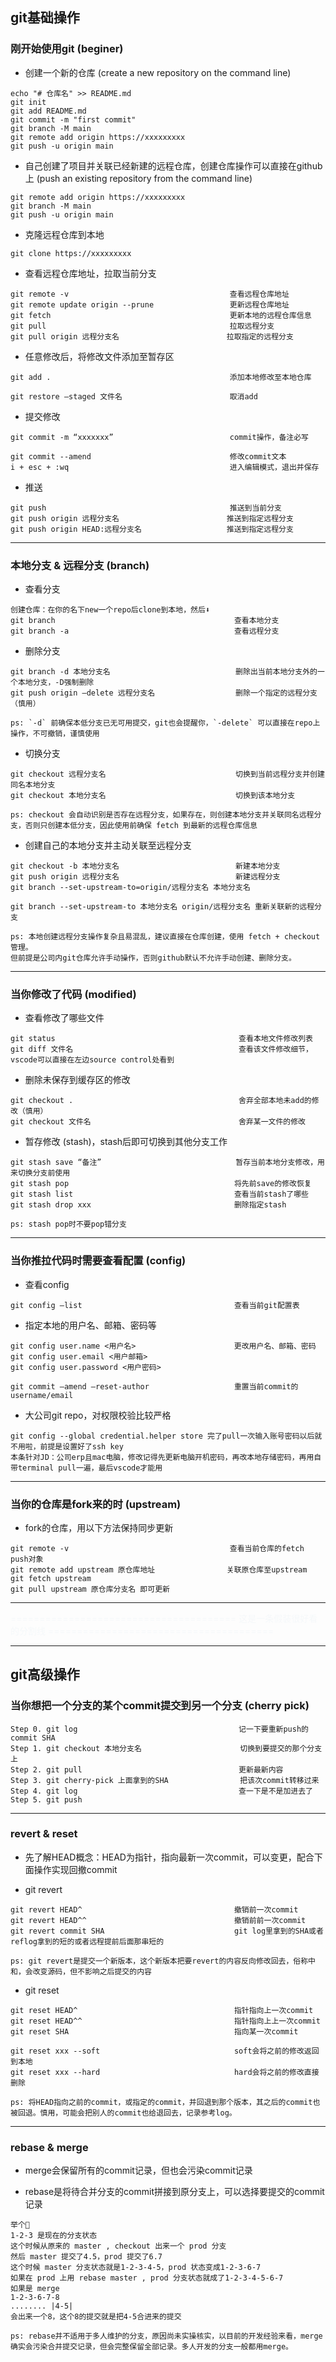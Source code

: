 



## git基础操作

### 刚开始使用git (beginer)

- 创建一个新的仓库 (create a new repository on the command line)

```
echo "# 仓库名" >> README.md
git init
git add README.md
git commit -m "first commit"
git branch -M main
git remote add origin https://xxxxxxxxx
git push -u origin main
```


- 自己创建了项目并关联已经新建的远程仓库，创建仓库操作可以直接在github上 (push an existing repository from the command line)

```
git remote add origin https://xxxxxxxxx
git branch -M main
git push -u origin main
```


- 克隆远程仓库到本地

```
git clone https://xxxxxxxxx
```

- 查看远程仓库地址，拉取当前分支

```
git remote -v                                    查看远程仓库地址
git remote update origin --prune                 更新远程仓库地址
git fetch                                        更新本地的远程仓库信息
git pull                                         拉取远程分支
git pull origin 远程分支名                        拉取指定的远程分支
```

- 任意修改后，将修改文件添加至暂存区

```
git add .                                        添加本地修改至本地仓库

git restore —staged 文件名                        取消add
```

- 提交修改

```
git commit -m “xxxxxxx”                          commit操作，备注必写

git commit --amend                         	     修改commit文本
i + esc + :wq                                    进入编辑模式，退出并保存
```

- 推送

```
git push                                         推送到当前分支
git push origin 远程分支名                        推送到指定远程分支
git push origin HEAD:远程分支名                   推送到指定远程分支
```

---



### 本地分支 & 远程分支 (branch)

- 查看分支

```
创建仓库：在你的名下new一个repo后clone到本地，然后⬇️
git branch                                        查看本地分支
git branch -a                                     查看远程分支
```

- 删除分支

```
git branch -d 本地分支名                            删除出当前本地分支外的一个本地分支，-D强制删除
git push origin —delete 远程分支名                  删除一个指定的远程分支（慎用）

ps: `-d` 前确保本低分支已无可用提交，git也会提醒你，`-delete` 可以直接在repo上操作，不可撤销，谨慎使用
```

- 切换分支

```
git checkout 远程分支名                             切换到当前远程分支并创建同名本地分支
git checkout 本地分支名                             切换到该本地分支

ps: checkout 会自动识别是否存在远程分支，如果存在，则创建本地分支并关联同名远程分支，否则只创建本低分支，因此使用前确保 fetch 到最新的远程仓库信息
```

- 创建自己的本地分支并主动关联至远程分支

```
git checkout -b 本地分支名                          新建本地分支
git push origin 远程分支名                          新建远程分支
git branch --set-upstream-to=origin/远程分支名 本地分支名    

git branch --set-upstream-to 本地分支名 origin/远程分支名 重新关联新的远程分支

ps: 本地创建远程分支操作复杂且易混乱，建议直接在仓库创建，使用 fetch + checkout 管理。
但前提是公司内git仓库允许手动操作，否则github默认不允许手动创建、删除分支。
```

---



### 当你修改了代码 (modified)

- 查看修改了哪些文件

```
git status                                         查看本地文件修改列表
git diff 文件名                                     查看该文件修改细节，vscode可以直接在左边source control处看到
```

- 删除未保存到缓存区的修改

```
git checkout .                                     舍弃全部本地未add的修改（慎用）
git checkout 文件名                                 舍弃某一文件的修改
```

- 暂存修改 (stash)，stash后即可切换到其他分支工作

```
git stash save “备注”                              暂存当前本地分支修改，用来切换分支前使用
git stash pop                                     将先前save的修改恢复
git stash list                                    查看当前stash了哪些
git stash drop xxx                                删除指定stash

ps: stash pop时不要pop错分支
```

---



### 当你推拉代码时需要查看配置 (config)

- 查看config

```
git config —list                                  查看当前git配置表
```

- 指定本地的用户名、邮箱、密码等

```
git config user.name <用户名>                      更改用户名、邮箱、密码
git config user.email <用户邮箱>
git config user.password <用户密码>

git commit —amend —reset-author                   重置当前commit的username/email
```

- 大公司git repo，对权限校验比较严格

```
git config --global credential.helper store 完了pull一次输入账号密码以后就不用啦，前提是设置好了ssh key
本条针对JD：公司erp且mac电脑，修改记得先更新电脑开机密码，再改本地存储密码，再用自带terminal pull一遍，最后vscode才能用
```

---



### 当你的仓库是fork来的时 (upstream)

- fork的仓库，用以下方法保持同步更新

```
git remote -v                                    查看当前仓库的fetch push对象
git remote add upstream 原仓库地址                关联原仓库至upstream
git fetch upstream 
git pull upstream 原仓库分支名 即可更新
```



-----------------------------------------------------------

<font color=#F5F8FA>======================================= 这是一条假装很好看的分割线 =======================================</font>

-----------------------------------------------------------



## git高级操作

### 当你想把一个分支的某个commit提交到另一个分支 (cherry pick)

```
Step 0. git log                                    记一下要重新push的commit SHA
Step 1. git checkout 本地分支名                      切换到要提交的那个分支上
Step 2. git pull                                   更新最新内容
Step 3. git cherry-pick 上面拿到的SHA                把该次commit转移过来
Step 4. git log                                    查一下是不是加进去了
Step 5. git push
```

---



### revert & reset

- 先了解HEAD概念：HEAD为指针，指向最新一次commit，可以变更，配合下面操作实现回撤commit

- git revert

```
git revert HEAD^                                  撤销前一次commit
git revert HEAD^^                                 撤销前前一次commit
git revert commit SHA                             git log里拿到的SHA或者reflog拿到的短的或者远程提前后面那串短的

ps: git revert是提交一个新版本，这个新版本把要revert的内容反向修改回去，俗称中和，会改变源码，但不影响之后提交的内容
```

- git reset

```
git reset HEAD^                                   指针指向上一次commit
git reset HEAD^^                                  指针指向上上一次commit
git reset SHA                                     指向某一次commit

git reset xxx --soft                              soft会将之前的修改返回到本地
git reset xxx --hard                              hard会将之前的修改直接删除

ps: 将HEAD指向之前的commit，或指定的commit，并回退到那个版本，其之后的commit也被回退。慎用，可能会把别人的commit也给退回去，记录参考log。

```

---



### rebase & merge

- merge会保留所有的commit记录，但也会污染commit记录

- rebase是将待合并分支的commit拼接到原分支上，可以选择要提交的commit记录

```
举个🌰
1-2-3 是现在的分支状态
这个时候从原来的 master , checkout 出来一个 prod 分支
然后 master 提交了4.5，prod 提交了6.7
这个时候 master 分支状态就是1-2-3-4-5，prod 状态变成1-2-3-6-7
如果在 prod 上用 rebase master , prod 分支状态就成了1-2-3-4-5-6-7
如果是 merge
1-2-3-6-7-8
........ |4-5|
会出来一个8，这个8的提交就是把4-5合进来的提交

ps: rebase并不适用于多人维护的分支，原因尚未实操核实，以目前的开发经验来看，merge确实会污染合并提交记录，但会完整保留全部记录。多人开发的分支一般都用merge。
```

